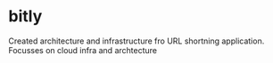 # bitly
Created architecture and infrastructure fro URL shortning application. Focusses on cloud infra and archtecture
